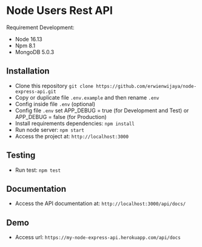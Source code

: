 # Node Users Rest API
Requirement Development:
- Node 16.13
- Npm 8.1
- MongoDB 5.0.3

## Installation
- Clone this repository `git clone https://github.com/erwienwijaya/node-express-api.git`
- Copy or duplicate file `.env.example` and then rename `.env`
- Config inside file `.env` (optional) 
- Config file `.env` set APP_DEBUG = true (for Development and Test) or APP_DEBUG = false (for Production)
- Install requirements dependencies: `npm install`
- Run node server: `npm start`
- Access the project at: `http://localhost:3000`

## Testing
- Run test: `npm test`

## Documentation
- Access the API documentation at: `http://localhost:3000/api/docs/`

## Demo
- Access url: `https://my-node-express-api.herokuapp.com/api/docs`